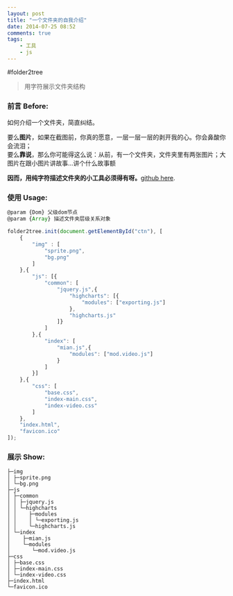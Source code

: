 ```yaml
---
layout: post
title: "一个文件夹的自我介绍"
date: 2014-07-25 08:52
comments: true
tags: 
	- 工具 
	- js
---
```


#folder2tree

> 用字符展示文件夹结构

### 前言 Before:
如何介绍一个文件夹，简直纠结。 

要么**图片**，如果在截图前，你真的愿意，一层一层一层的剥开我的心。你会鼻酸你会流泪；                 
要么**靠说**，那么你可能得这么说：从前，有一个文件夹，文件夹里有两张图片；大图片在跟小图片讲故事…讲个什么故事额          

**因而，用纯字符描述文件夹的小工具必须得有呀。**[github here](https://github.com/litten/folder2tree).
<!-- more -->
### 使用 Usage:

```js
@param {Dom} 父级dom节点               
@param {Array} 描述文件夹层级关系对象

folder2tree.init(document.getElementById("ctn"), [
	{
		"img" : [
			"sprite.png",
			"bg.png"
		]
	},{
		"js": [{
			"common": [
				"jquery.js",{
					"highcharts": [{
						"modules": ["exporting.js"]
					},
					"highcharts.js"
				]}
			]
		},{
			"index": [
				"mian.js",{
					"modules": ["mod.video.js"]
				}
			]
		}]
	},{
		"css": [
			"base.css",
			"index-main.css",
			"index-video.css"
		]
	},
	"index.html",
	"favicon.ico"
]);
```

### 展示 Show:
```
├─img
│ ├─sprite.png
│ └─bg.png
├─js
│ ├─common
│ │ ├─jquery.js
│ │ └─highcharts
│ │    ├─modules
│ │    │ └─exporting.js
│ │    └─highcharts.js
│ └─index
│    ├─mian.js
│    └─modules
│       └─mod.video.js
├─css
│ ├─base.css
│ ├─index-main.css
│ └─index-video.css
├─index.html
└─favicon.ico
```
